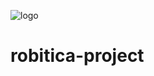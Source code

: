 ![logo](https://user-images.githubusercontent.com/85785761/123492553-7a0f7e80-d622-11eb-9176-0ddbfd66d83e.jpg)
# robitica-project
